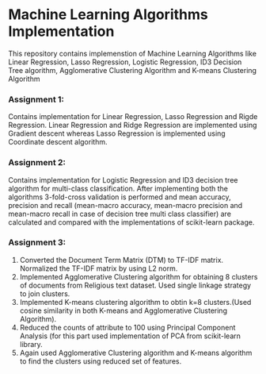 # Machine Learning Algorithms Implementation
This repository contains implemenstion of Machine Learning Algorithms like Linear Regression, Lasso Regression, Logistic Regression, ID3 Decision Tree algorithm, Agglomerative Clustering Algorithm and K-means Clustering Algorithm
### Assignment 1:
Contains implementation for Linear Regression, Lasso Regression and Rigde Regression. Linear Regression and Ridge Regression are implemented using Gradient descent whereas Lasso Regression is implemented using Coordinate descent algorithm. 
### Assignment 2:
Contains implementation for Logistic Regression and ID3 decision tree algorithm for multi-class classification. After implementing both the algorithms 3-fold-cross validation is performed and mean accuracy, precision and recall (mean-macro accuracy, mean-macro precision and mean-macro recall in case of decision tree multi class classifier) are calculated and compared with the implementations of scikit-learn package.
### Assignment 3:
1. Converted the Document Term Matrix (DTM) to TF-IDF matrix. Normalized the TF-IDF matrix by using L2 norm.
2. Implemented Agglomerative Clustering algorithm for obtaining 8 clusters of documents from Religious text dataset. Used single linkage strategy to join clusters.
3. Implemented K-means clustering algorithm to obtin k=8 clusters.(Used cosine similarity in both K-means and Agglomerative Clustering Algorithm). 
4. Reduced the counts of attribute to 100 using Principal Component Analysis (for this part used implementation of PCA from scikit-learn library.
5. Again used Agglomerative Clustering algorithm and K-means algorithm to find the clusters using reduced set of features.
